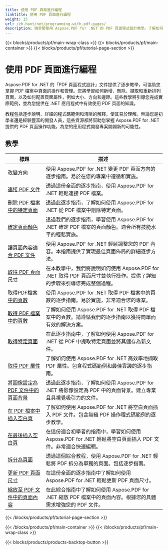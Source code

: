 ```yaml
---
title: 使用 PDF 頁面進行編程
linktitle: 使用 PDF 頁面進行編程
weight: 15
url: /zh-hant/net/programming-with-pdf-pages/
description: 請參閱使用 Aspose.PDF for .NET 的 PDF 頁面程式設計教學。了解如何操作和自訂 PDF 文件的頁面。
---
```


{{< blocks/products/pf/main-wrap-class >}}
{{< blocks/products/pf/main-container >}}
{{< blocks/products/pf/tutorial-page-section >}}

# 使用 PDF 頁面進行編程

Aspose.PDF for .NET 的「PDF 頁面程式設計」文件提供了逐步教學，可協助您掌握 PDF 檔案中頁面的操作和管理。您將學習如何新增、刪除、擷取和重新排列頁面，以及如何配置頁面屬性，例如大小、方向和邊距。這些教學將引導您完成實際範例，並為您提供在 .NET 應用程式中有效使用 PDF 頁面的知識。

教程包括逐步說明、詳細的程式碼範例和清晰的解釋，使其易於理解。無論您是初學者還是經驗豐富的開發人員，這些資源都將幫助您掌握 Aspose.PDF for .NET 提供的 PDF 頁面操作功能，為您的應用程式開發專案開闢新的可能性。

## 教學
| 標題 | 描述 |
| --- | --- | 
| [改變方向](./change-orientation/) | 使用 Aspose.PDF for .NET 變更 PDF 頁面方向的逐步指南。易於在您的專案中遵循和實施。 |  
| [連接 PDF 文件](./concatenate-pdf-files/) | 透過這份全面的逐步指南，使用 Aspose.PDF for .NET 輕鬆連接 PDF 檔案。 |  
| [刪除 PDF 檔案中的特定頁面](./delete-particular-page/) | 透過此逐步指南，了解如何使用 Aspose.PDF for .NET 從 PDF 檔案中刪除特定頁面。 |  
| [確定頁面顏色](./determine-page-color/) | 透過我們的逐步指南，學習使用 Aspose.PDF for .NET 確定 PDF 檔案的頁面顏色。適合所有技能水平的輕鬆實施。 |  
| [讓頁面內容適合 PDF 文件](./fit-page-contents/) | 使用 Aspose.PDF for .NET 輕鬆調整您的 PDF 內容。本指南提供了實現最佳頁面佈局的詳細逐步方法。 |  
| [取得 PDF 頁面尺寸](./get-dimensions/) | 在本教學中，我們將說明如何使用 Aspose.PDF for .NET 取得 PDF 頁面尺寸並執行操作。提供了詳細的步驟來引導您完成整個過程。 |  
| [取得PDF檔案中的頁數](./get-number-of-pages/) | 使用 Aspose.PDF for .NET 取得 PDF 檔案中的頁數的逐步指南。易於實施，非常適合您的專案。 |  
| [取得 PDF 檔案中的頁數](./get-page-count/) | 了解如何使用 Aspose.PDF for .NET 取得 PDF 檔案中的頁數。請遵循我們的逐步指南以獲得簡單而有效的解決方案。 |  
| [取得特定頁面](./get-particular-page/) | 在此逐步指南中，了解如何使用 Aspose.PDF for .NET 從 PDF 中提取特定頁面並將其儲存為新文件。 |  
| [取得 PDF 屬性](./get-properties/) | 了解如何使用 Aspose.PDF for .NET 高效率地擷取 PDF 屬性。包含程式碼範例和最佳實踐的逐步指南。 |  
| [將圖像設定為 PDF 文件中的頁面背景](./image-as-background/) | 透過此逐步指南，了解如何使用 Aspose.PDF for .NET 將影像設定為 PDF 中的頁面背景。建立專業且具視覺吸引力的文件。 |  
| [在 PDF 檔案中插入空白頁](./insert-empty-page/) | 了解如何使用 Aspose.PDF for .NET 將空白頁面插入 PDF 文件。包含無縫 PDF 操作程式碼範例的逐步教學。 |  
| [在最後插入空白頁](./insert-empty-page-at-end/) | 在這份適合初學者的指南中，學習如何使用 Aspose.PDF for .NET 輕鬆將空白頁面插入 PDF 文件。非常適合快速編輯。 |  
| [拆分為頁面](./split-to-pages/) | 透過這個綜合教程，使用 Aspose.PDF for .NET 輕鬆將 PDF 拆分為單獨的頁面。包括逐步指南。 |  
| [更新 PDF 頁面尺寸](./update-dimensions/) | 在這份全面的逐步指南中了解如何使用 Aspose.PDF for .NET 輕鬆更新 PDF 頁面尺寸。 |  
| [縮放至 PDF 文件中的頁面內容](./zoom-to-page-contents/) | 在此綜合指南中了解如何使用 Aspose.PDF for .NET 縮放 PDF 檔案中的頁面內容。根據您的具體需求增強您的 PDF 文件。 |  
{{< /blocks/products/pf/tutorial-page-section >}}

{{< /blocks/products/pf/main-container >}}
{{< /blocks/products/pf/main-wrap-class >}}

{{< blocks/products/products-backtop-button >}}
